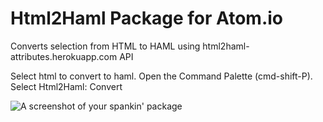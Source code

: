 # Html2Haml Package for Atom.io

Converts selection from HTML to HAML using html2haml-attributes.herokuapp.com API

Select html to convert to haml. Open the Command Palette (cmd-shift-P). Select Html2Haml: Convert

![A screenshot of your spankin' package](https://f.cloud.github.com/assets/69169/2290250/c35d867a-a017-11e3-86be-cd7c5bf3ff9b.gif)
